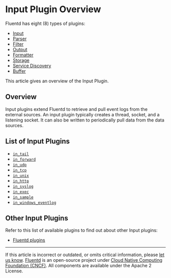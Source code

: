 # Input Plugin Overview

Fluentd has eight (8) types of plugins:

-   [Input](/plugins/input/README.md)
-   [Parser](/plugins/parser/README.md)
-   [Filter](/plugins/filter/README.md)
-   [Output](/plugins/output/README.md)
-   [Formatter](/plugins/formatter/README.md)
-   [Storage](/plugins/storage/README.md)
-   [Service Discovery](/plugins/service_discovery/README.md)
-   [Buffer](/plugins/buffer/README.md)

This article gives an overview of the Input Plugin.


## Overview

Input plugins extend Fluentd to retrieve and pull event logs from the external
sources. An input plugin typically creates a thread, socket, and a listening
socket. It can also be written to periodically pull data from the data sources.


## List of Input Plugins

-   [`in_tail`](/plugins/input/tail.md)
-   [`in_forward`](/plugins/input/forward.md)
-   [`in_udp`](/plugins/input/udp.md)
-   [`in_tcp`](/plugins/input/tcp.md)
-   [`in_unix`](/plugins/input/unix.md)
-   [`in_http`](/plugins/input/http.md)
-   [`in_syslog`](/plugins/input/syslog.md)
-   [`in_exec`](/plugins/input/exec.md)
-   [`in_sample`](/plugins/input/sample.md)
-   [`in_windows_eventlog`](/plugins/input/windows_eventlog.md)


## Other Input Plugins

Refer to this list of available plugins to find out about other Input plugins:

-   [Fluentd plugins](http://fluentd.org/plugin/)


------------------------------------------------------------------------

If this article is incorrect or outdated, or omits critical information, please
[let us know](https://github.com/fluent/fluentd-docs-gitbook/issues?state=open).
[Fluentd](http://www.fluentd.org/) is an open-source project under [Cloud Native
Computing Foundation (CNCF)](https://cncf.io/). All components are available
under the Apache 2 License.

